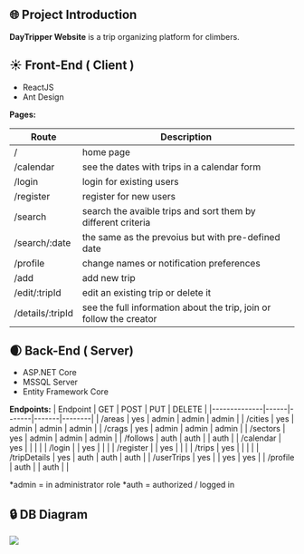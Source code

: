 ## :globe_with_meridians: Project Introduction

**DayTripper Website** is a trip organizing platform for climbers.


## :sunny: Front-End ( Client )

- ReactJS
- Ant Design
 
 
**Pages:**

| Route            | Description                                                         |
|------------------|---------------------------------------------------------------------|
| /                | home page                                                           |
| /calendar        | see the dates with trips in a calendar form                         |
| /login           | login for existing users                                            |
| /register        |  register for new users                                             |
| /search          | search the avaible trips and sort them by different criteria        |
| /search/:date    | the same as the prevoius but with pre-defined date                  |
| /profile         | change names or notification preferences                            |
| /add             | add new trip                                                        |
| /edit/:tripId    | edit an existing trip or delete it                                  |
| /details/:tripId | see the full information about the trip, join or follow the creator |


## :waxing_crescent_moon: Back-End ( Server)

- ASP.NET Core
- MSSQL Server
- Entity Framework Core


**Endpoints:**
| Endpoint     | GET  | POST  | PUT   | DELETE |
|--------------|------|-------|-------|--------|
| /areas       | yes  | admin | admin | admin  |
| /cities      | yes  | admin | admin | admin  |
| /crags       | yes  | admin | admin | admin  |
| /sectors     | yes  | admin | admin | admin  |
| /follows     | auth | auth  |       | auth   |
| /calendar    | yes  |       |       |        |
| /login       |      | yes   |       |        |
| /register    |      | yes   |       |        |
| /trips       | yes  |       | 	  | 	   |
| /tripDetails | yes  | auth  | auth  | auth   |
| /userTrips   | yes  |       | yes   | yes    |
| /profile     | auth | 	  | auth  |        |

*admin = in administrator role
*auth = authorized / logged in

## :lock: DB Diagram
![](https://res.cloudinary.com/boulderbox/image/upload/v1618233369/dbdiagramfinal_b9yowa.jpg)

